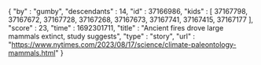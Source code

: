 {
  "by" : "gumby",
  "descendants" : 14,
  "id" : 37166986,
  "kids" : [ 37167798, 37167672, 37167728, 37167268, 37167673, 37167741, 37167415, 37167177 ],
  "score" : 23,
  "time" : 1692301711,
  "title" : "Ancient fires drove large mammals extinct, study suggests",
  "type" : "story",
  "url" : "https://www.nytimes.com/2023/08/17/science/climate-paleontology-mammals.html"
}
